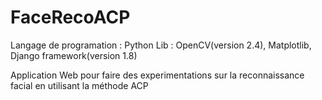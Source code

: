# FaceRecoACP
Langage de programation : Python
Lib : OpenCV(version 2.4), Matplotlib, Django framework(version 1.8)

Application Web pour faire des experimentations sur la reconnaissance facial en utilisant la méthode ACP

